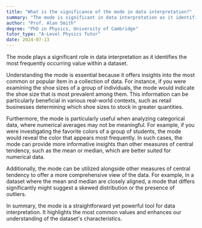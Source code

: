 ```yaml
---
title: "What is the significance of the mode in data interpretation?"
summary: "The mode is significant in data interpretation as it identifies the most frequently occurring value in a dataset."
author: "Prof. Alan Smith"
degree: "PhD in Physics, University of Cambridge"
tutor_type: "A-Level Physics Tutor"
date: 2024-07-13
---
```


The mode plays a significant role in data interpretation as it identifies the most frequently occurring value within a dataset.

Understanding the mode is essential because it offers insights into the most common or popular item in a collection of data. For instance, if you were examining the shoe sizes of a group of individuals, the mode would indicate the shoe size that is most prevalent among them. This information can be particularly beneficial in various real-world contexts, such as retail businesses determining which shoe sizes to stock in greater quantities.

Furthermore, the mode is particularly useful when analyzing categorical data, where numerical averages may not be meaningful. For example, if you were investigating the favorite colors of a group of students, the mode would reveal the color that appears most frequently. In such cases, the mode can provide more informative insights than other measures of central tendency, such as the mean or median, which are better suited for numerical data.

Additionally, the mode can be utilized alongside other measures of central tendency to offer a more comprehensive view of the data. For example, in a dataset where the mean and median are closely aligned, a mode that differs significantly might suggest a skewed distribution or the presence of outliers.

In summary, the mode is a straightforward yet powerful tool for data interpretation. It highlights the most common values and enhances our understanding of the dataset's characteristics.
    